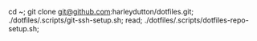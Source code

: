 cd ~; git clone git@github.com:harleydutton/dotfiles.git; ./dotfiles/.scripts/git-ssh-setup.sh; read; ./dotfiles/.scripts/dotfiles-repo-setup.sh;
